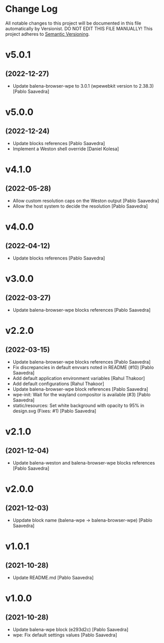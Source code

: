 # Change Log

All notable changes to this project will be documented in this file
automatically by Versionist. DO NOT EDIT THIS FILE MANUALLY!
This project adheres to [Semantic Versioning](http://semver.org/).

# v5.0.1
## (2022-12-27)

* Update balena-browser-wpe to 3.0.1 (wpewebkit version to 2.38.3) [Pablo Saavedra]

# v5.0.0
## (2022-12-24)

* Update blocks references [Pablo Saavedra]
* Implement a Weston shell override [Daniel Kolesa]

# v4.1.0
## (2022-05-28)

* Allow custom resolution caps on the Weston output [Pablo Saavedra]
* Allow the host system to decide the resolution [Pablo Saavedra]

# v4.0.0
## (2022-04-12)

* Update blocks references [Pablo Saavedra]

# v3.0.0
## (2022-03-27)

* Update balena-browser-wpe blocks references [Pablo Saavedra]

# v2.2.0
## (2022-03-15)

* Update balena-browser-wpe blocks references [Pablo Saavedra]
* Fix discrepancies in default envvars noted in README (#10) [Pablo Saavedra]
* Add default application environment variables [Rahul Thakoor]
* Add default configurations [Rahul Thakoor]
* Update balena-browser-wpe block references [Pablo Saavedra]
* wpe-init: Wait for the wayland compositor is available (#3) [Pablo Saavedra]
* static/resources: Set white background with opacity to 95% in design.svg (Fixes: #1) [Pablo Saavedra]

# v2.1.0
## (2021-12-04)

* Update balena-weston and balena-browser-wpe blocks references [Pablo Saavedra]

# v2.0.0
## (2021-12-03)

* Uppdate block name (balena-wpe -> balena-browser-wpe) [Pablo Saavedra]

# v1.0.1
## (2021-10-28)

* Update README.md [Pablo Saavedra]

# v1.0.0
## (2021-10-28)

* Update balena-wpe block (e293d2c) [Pablo Saavedra]
* wpe: Fix default settings values [Pablo Saavedra]
